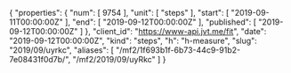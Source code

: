 {
  "properties": {
    "num": [
      9754
    ],
    "unit": [
      "steps"
    ],
    "start": [
      "2019-09-11T00:00:00Z"
    ],
    "end": [
      "2019-09-12T00:00:00Z"
    ],
    "published": [
      "2019-09-12T00:00:00Z"
    ]
  },
  "client_id": "https://www-api.jvt.me/fit",
  "date": "2019-09-12T00:00:00Z",
  "kind": "steps",
  "h": "h-measure",
  "slug": "2019/09/uyrkc",
  "aliases": [
    "/mf2/1f693b1f-6b73-44c9-91b2-7e08431f0d7b/",
    "/mf2/2019/09/uyRkc"
  ]
}
